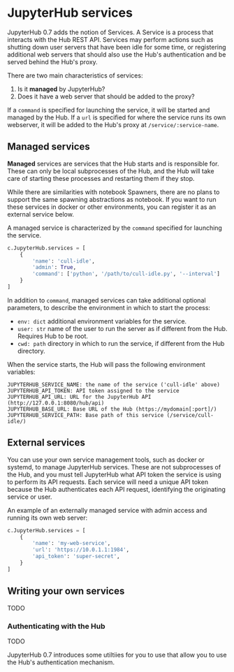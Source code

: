 # JupyterHub services

JupyterHub 0.7 adds the notion of Services.
A Service is a process that interacts with the Hub REST API.
Services may perform actions such as shutting down user servers that have been idle for some time,
or registering additional web servers that should also use the Hub's authentication
and be served behind the Hub's proxy.

There are two main characteristics of services:

1. Is it **managed** by JupyterHub?
2. Does it have a web server that should be added to the proxy?

If a `command` is specified for launching the service, it will be started and managed by the Hub.
If a `url` is specified for where the service runs its own webserver,
it will be added to the Hub's proxy at `/service/:service-name`.

## Managed services

**Managed** services are services that the Hub starts and is responsible for.
These can only be local subprocesses of the Hub,
and the Hub will take care of starting these processes and restarting them if they stop.

While there are similarities with notebook Spawners,
there are no plans to support the same spawning abstractions as notebook.
If you want to run these services in docker or other environments,
you can register it as an external service below.

A managed service is characterized by the `command` specified for launching the service.


```python
c.JupyterHub.services = [
    {
        'name': 'cull-idle',
        'admin': True,
        'command': ['python', '/path/to/cull-idle.py', '--interval']
    }
]
```

In addition to `command`, managed services can take additional optional parameters,
to describe the environment in which to start the process:

- `env: dict` additional environment variables for the service.
- `user: str` name of the user to run the server as if different from the Hub.
    Requires Hub to be root.
- `cwd: path` directory in which to run the service, if different from the Hub directory.

When the service starts, the Hub will pass the following environment variables:

```
JUPYTERHUB_SERVICE_NAME: the name of the service ('cull-idle' above)
JUPYTERHUB_API_TOKEN: API token assigned to the service
JUPYTERHUB_API_URL: URL for the JupyterHub API (http://127.0.0.1:8080/hub/api)
JUPYTERHUB_BASE_URL: Base URL of the Hub (https://mydomain[:port]/)
JUPYTERHUB_SERVICE_PATH: Base path of this service (/service/cull-idle/)
```

## External services

You can use your own service management tools, such as docker or systemd, to manage JupyterHub services.
These are not subprocesses of the Hub, and you must tell JupyterHub what API token the service is using to perform its API requests.
Each service will need a unique API token because the Hub authenticates each API request,
identifying the originating service or user.

An example of an externally managed service with admin access and running its own web server:

```python
c.JupyterHub.services = [
    {
        'name': 'my-web-service',
        'url': 'https://10.0.1.1:1984',
        'api_token': 'super-secret',
    }
]
```


## Writing your own services

TODO

### Authenticating with the Hub

TODO

JupyterHub 0.7 introduces some utiltiies for you to use that allow you to use the Hub's authentication mechanism.